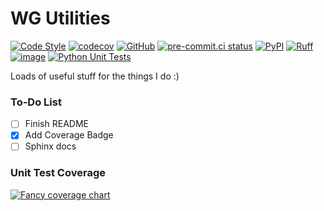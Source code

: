 # WG Utilities
[![Code Style](https://img.shields.io/badge/code%20style-black-black)](https://github.com/worgarside/wg-utilities)
[![codecov](https://codecov.io/gh/worgarside/wg-utilities/branch/develop/graph/badge.svg?token=5IJW9KBSV6)](https://codecov.io/gh/worgarside/wg-utilities)
[![GitHub](https://img.shields.io/github/v/tag/worgarside/wg-utilities?logo=github&sort=semver)](https://github.com/worgarside/wg-utilities)
[![pre-commit.ci status](https://results.pre-commit.ci/badge/github/worgarside/wg-utilities/develop.svg)](https://results.pre-commit.ci/latest/github/worgarside/wg-utilities/develop)
[![PyPI](https://img.shields.io/pypi/v/wg-utilities.svg?logo=python)](https://pypi.python.org/pypi/wg-utilities)
[![Ruff](https://img.shields.io/endpoint?url=https://raw.githubusercontent.com/charliermarsh/ruff/main/assets/badge/v1.json)](https://github.com/charliermarsh/ruff)
[![image](https://img.shields.io/pypi/pyversions/wg-utilities.svg)](https://pypi.python.org/pypi/wg-utilities)
[![Python Unit Tests](https://github.com/worgarside/wg-utilities/actions/workflows/python_unit_tests.yml/badge.svg)](https://github.com/worgarside/wg-utilities/actions/workflows/python_unit_tests.yml)

Loads of useful stuff for the things I do :)

### To-Do List
 - [ ] Finish README
 - [x] Add Coverage Badge
 - [ ] Sphinx docs

### Unit Test Coverage

[![Fancy coverage chart](https://codecov.io/gh/worgarside/wg-utilities/branch/develop/graphs/tree.svg?token=5IJW9KBSV6)](https://codecov.io/gh/worgarside/wg-utilities)
